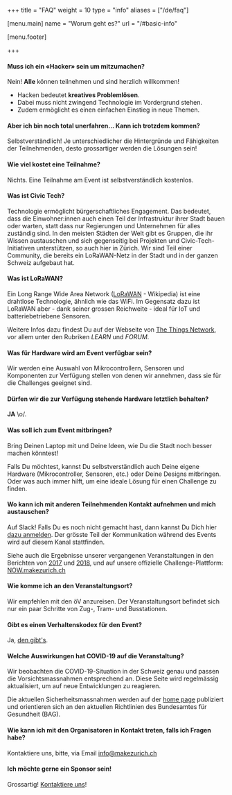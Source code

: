 +++
title = "FAQ"
weight = 10
type = "info"
aliases = ["/de/faq"]

[menu.main]
  name = "Worum geht es?"
  url = "/#basic-info"

[menu.footer]

+++

#### Muss ich ein «Hacker» sein um mitzumachen?

Nein! **Alle** können teilnehmen und sind herzlich willkommen!

* Hacken bedeutet **kreatives Problemlösen**.
* Dabei muss nicht zwingend Technologie im Vordergrund stehen.
* Zudem ermöglicht es einen einfachen Einstieg in neue Themen.

#### Aber ich bin noch total unerfahren... Kann ich trotzdem kommen?

Selbstverständlich! Je unterschiedlicher die Hintergründe und Fähigkeiten der Teilnehmenden, desto grossartiger werden die Lösungen sein!

#### Wie viel kostet eine Teilnahme?

Nichts. Eine Teilnahme am Event ist selbstverständlich kostenlos.

#### Was ist Civic Tech?

Technologie ermöglicht bürgerschaftliches Engagement. Das bedeutet, dass die Einwohner:innen auch einen Teil der Infrastruktur ihrer Stadt bauen oder warten, statt dass nur Regierungen und Unternehmen für alles zuständig sind. 
In den meisten Städten der Welt gibt es Gruppen, die ihr Wissen austauschen und sich gegenseitig bei Projekten und Civic-Tech-Initiativen unterstützen, so auch hier in Zürich. Wir sind Teil einer Community, die bereits ein LoRaWAN-Netz in der Stadt und in der ganzen Schweiz aufgebaut hat.

#### Was ist LoRaWAN?

Ein Long Range Wide Area Network ([LoRaWAN](https://de.wikipedia.org/wiki/Long_Range_Wide_Area_Network) - Wikipedia) ist eine drahtlose Technologie, ähnlich wie das WiFi. Im Gegensatz dazu ist LoRaWAN aber - dank seiner grossen Reichweite - ideal für IoT und batteriebetriebene Sensoren.

Weitere Infos dazu findest Du auf der Webseite von [The Things Network](https://thethingsnetwork.org), vor allem unter den Rubriken *LEARN* und *FORUM*.

#### Was für Hardware wird am Event verfügbar sein?

Wir werden eine Auswahl von Mikrocontrollern, Sensoren und Komponenten zur Verfügung stellen von denen wir annehmen, dass sie für die Challenges geeignet sind.

#### Dürfen wir die zur Verfügung stehende Hardware letztlich behalten?

**JA** \o/.

#### Was soll ich zum Event mitbringen?

Bring Deinen Laptop mit und Deine Ideen, wie Du die Stadt noch besser machen könntest! 

Falls Du möchtest, kannst Du selbstverständlich auch Deine eigene Hardware (Mikrocontroller, Sensoren, etc.) oder Deine Designs mitbringen. Oder was auch immer hilft, um eine ideale Lösung für einen Challenge zu finden.

#### Wo kann ich mit anderen Teilnehmenden Kontakt aufnehmen und mich austauschen?

Auf Slack! Falls Du es noch nicht gemacht hast, dann kannst Du Dich hier [dazu anmelden](https://ttn-ch.herokuapp.com).
Der grösste Teil der Kommunikation während des Events wird auf diesem Kanal stattfinden.

Siehe auch die Ergebnisse unserer vergangenen Veranstaltungen in den Berichten von [2017](/2017/) und [2018](/2018/), und auf unsere offizielle Challenge-Plattform: [NOW.makezurich.ch](https://now.makezurich.ch)

#### Wie komme ich an den Veranstaltungsort?

Wir empfehlen mit den öV anzureisen. Der Veranstaltungsort befindet sich nur ein paar Schritte von Zug-, Tram- und Busstationen.

#### Gibt es einen Verhaltenskodex für den Event?

Ja, [den gibt's](/de/guidelines).

#### Welche Auswirkungen hat COVID-19 auf die Veranstaltung?

Wir beobachten die COVID-19-Situation in der Schweiz genau und passen die Vorsichtsmassnahmen entsprechend an. Diese Seite wird regelmässig aktualisiert, um auf neue Entwicklungen zu reagieren.

Die aktuellen Sicherheitsmassnahmen werden auf der [home page](/#covid-protection) publiziert und orientieren sich an den aktuellen Richtlinien des Bundesamtes für Gesundheit (BAG).

#### Wie kann ich mit den Organisatoren in Kontakt treten, falls ich Fragen habe?

Kontaktiere uns, bitte, via Email [info@makezurich.ch](mailto:info@makezurich.ch)

#### Ich möchte gerne ein Sponsor sein!

Grossartig! [Kontaktiere uns](https://docs.google.com/forms/d/e/1FAIpQLSdRl0GB3NludsBC6zTWhVvKDKMKrmy5nTXiCkX0NR4UpuK0Sw/viewform?usp=sf_link)!
